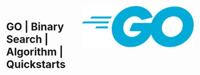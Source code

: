 <img src="assets/Go.svg" alt="Go lang" style="width: 300px;" align="right">

# GO | Binary Search | Algorithm | Quickstarts

